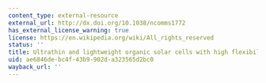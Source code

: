 ```yaml
---
content_type: external-resource
external_url: http://dx.doi.org/10.1038/ncomms1772
has_external_license_warning: true
license: https://en.wikipedia.org/wiki/All_rights_reserved
status: ''
title: Ultrathin and lightweight organic solar cells with high flexibility
uid: ae6846de-bc4f-43b9-902d-a323565d2bc0
wayback_url: ''
---
```

